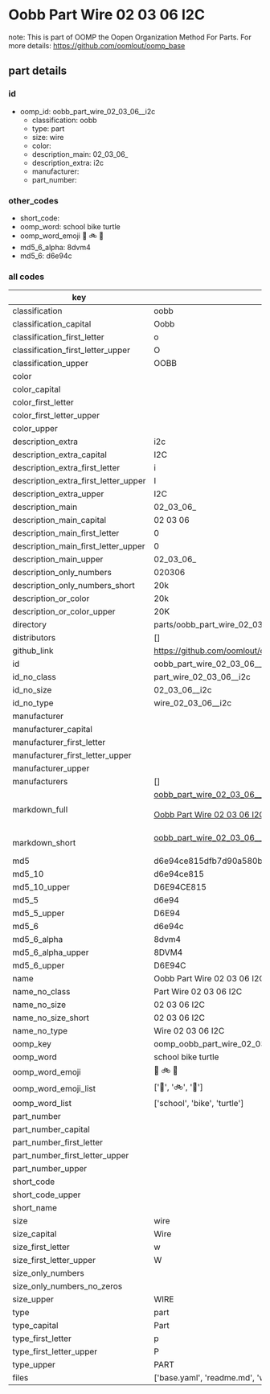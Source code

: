 # Oobb Part Wire 02 03 06  I2C  

note: This is part of OOMP the Oopen Organization Method For Parts. For more details: https://github.com/oomlout/oomp_base

##  part details





### id
* oomp_id: oobb_part_wire_02_03_06__i2c
  * classification: oobb
  * type: part
  * size: wire
  * color: 
  * description_main: 02_03_06_
  * description_extra: i2c
  * manufacturer: 
  * part_number: 

### other_codes
* short_code: 
* oomp_word: school bike turtle
* oomp_word_emoji :school: :bike: :turtle:
* md5_6_alpha: 8dvm4
* md5_6: d6e94c

### all codes 
| key | value |  
| --- | --- |  
| classification | oobb |  
| classification_capital | Oobb |  
| classification_first_letter | o |  
| classification_first_letter_upper | O |  
| classification_upper | OOBB |  
| color |  |  
| color_capital |  |  
| color_first_letter |  |  
| color_first_letter_upper |  |  
| color_upper |  |  
| description_extra | i2c |  
| description_extra_capital | I2C |  
| description_extra_first_letter | i |  
| description_extra_first_letter_upper | I |  
| description_extra_upper | I2C |  
| description_main | 02_03_06_ |  
| description_main_capital | 02 03 06  |  
| description_main_first_letter | 0 |  
| description_main_first_letter_upper | 0 |  
| description_main_upper | 02_03_06_ |  
| description_only_numbers | 020306 |  
| description_only_numbers_short | 20k |  
| description_or_color | 20k |  
| description_or_color_upper | 20K |  
| directory | parts/oobb_part_wire_02_03_06__i2c |  
| distributors | [] |  
| github_link | https://github.com/oomlout/oomlout_oomp_part_src/tree/main/parts/oobb_part_wire_02_03_06__i2c/working |  
| id | oobb_part_wire_02_03_06__i2c |  
| id_no_class | part_wire_02_03_06__i2c |  
| id_no_size | 02_03_06__i2c |  
| id_no_type | wire_02_03_06__i2c |  
| manufacturer |  |  
| manufacturer_capital |  |  
| manufacturer_first_letter |  |  
| manufacturer_first_letter_upper |  |  
| manufacturer_upper |  |  
| manufacturers | [] |  
| markdown_full | [oobb_part_wire_02_03_06__i2c](https://github.com/oomlout/oomlout_oomp_part_src/tree/main/parts/oobb_part_wire_02_03_06__i2c/working)<br>[](https://github.com/oomlout/oomlout_oomp_part_src/tree/main/parts/oobb_part_wire_02_03_06__i2c/working)<br>[Oobb Part Wire 02 03 06  I2C](https://github.com/oomlout/oomlout_oomp_part_src/tree/main/parts/oobb_part_wire_02_03_06__i2c/working)<br><br> |  
| markdown_short | [oobb_part_wire_02_03_06__i2c](https://github.com/oomlout/oomlout_oomp_part_src/tree/main/parts/oobb_part_wire_02_03_06__i2c/working)<br><br> |  
| md5 | d6e94ce815dfb7d90a580b0f9ddce40d |  
| md5_10 | d6e94ce815 |  
| md5_10_upper | D6E94CE815 |  
| md5_5 | d6e94 |  
| md5_5_upper | D6E94 |  
| md5_6 | d6e94c |  
| md5_6_alpha | 8dvm4 |  
| md5_6_alpha_upper | 8DVM4 |  
| md5_6_upper | D6E94C |  
| name | Oobb Part Wire 02 03 06  I2C |  
| name_no_class | Part Wire 02 03 06  I2C |  
| name_no_size | 02 03 06  I2C |  
| name_no_size_short | 02 03 06  I2C |  
| name_no_type | Wire 02 03 06  I2C |  
| oomp_key | oomp_oobb_part_wire_02_03_06__i2c |  
| oomp_word | school bike turtle |  
| oomp_word_emoji | :school: :bike: :turtle: |  
| oomp_word_emoji_list | [':school:', ':bike:', ':turtle:'] |  
| oomp_word_list | ['school', 'bike', 'turtle'] |  
| part_number |  |  
| part_number_capital |  |  
| part_number_first_letter |  |  
| part_number_first_letter_upper |  |  
| part_number_upper |  |  
| short_code |  |  
| short_code_upper |  |  
| short_name |  |  
| size | wire |  
| size_capital | Wire |  
| size_first_letter | w |  
| size_first_letter_upper | W |  
| size_only_numbers |  |  
| size_only_numbers_no_zeros |  |  
| size_upper | WIRE |  
| type | part |  
| type_capital | Part |  
| type_first_letter | p |  
| type_first_letter_upper | P |  
| type_upper | PART |  
| files | ['base.yaml', 'readme.md', 'working.json', 'working.yaml'] |  
